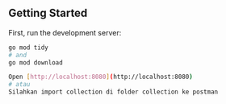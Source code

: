 ## Getting Started

First, run the development server:

```bash
go mod tidy
# and
go mod download

Open [http://localhost:8080](http://localhost:8080)
# atau 
Silahkan import collection di folder collection ke postman
